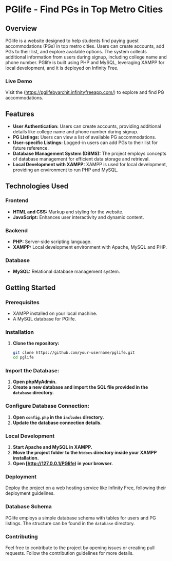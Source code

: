 # PGlife - Find PGs in Top Metro Cities

## Overview

PGlife is a website designed to help students find paying guest accommodations (PGs) in top metro cities. Users can create accounts, add PGs to their list, and explore available options. The system collects additional information from users during signup, including college name and phone number. PGlife is built using PHP and MySQL, leveraging XAMPP for local development, and it is deployed on Infinity Free.

### Live Demo

Visit the (https://pglifebyarchit.infinityfreeapp.com/) to explore and find PG accommodations.

## Features

- **User Authentication:** Users can create accounts, providing additional details like college name and phone number during signup.
- **PG Listings:** Users can view a list of available PG accommodations.
- **User-specific Listings:** Logged-in users can add PGs to their list for future reference.
- **Database Management System (DBMS):** The project employs concepts of database management for efficient data storage and retrieval.
- **Local Development with XAMPP:** XAMPP is used for local development, providing an environment to run PHP and MySQL.

## Technologies Used

### Frontend

- **HTML and CSS:** Markup and styling for the website.
- **JavaScript:** Enhances user interactivity and dynamic content.

### Backend

- **PHP:** Server-side scripting language.
- **XAMPP:** Local development environment with Apache, MySQL and PHP.

### Database

- **MySQL:** Relational database management system.

## Getting Started

### Prerequisites

- XAMPP installed on your local machine.
- A MySQL database for PGlife.

### Installation

1. **Clone the repository:**

   ```bash
   git clone https://github.com/your-username/pglife.git
   cd pglife

### Import the Database:

1. **Open phpMyAdmin.**
2. **Create a new database and import the SQL file provided in the `database` directory.**

### Configure Database Connection:

1. **Open `config.php` in the `includes` directory.**
2. **Update the database connection details.**

### Local Development

1. **Start Apache and MySQL in XAMPP.**
2. **Move the project folder to the `htdocs` directory inside your XAMPP installation.**
3. **Open [http://127.0.0.1/PGlife) in your browser.**

### Deployment

Deploy the project on a web hosting service like Infinity Free, following their deployment guidelines.

### Database Schema

PGlife employs a simple database schema with tables for users and PG listings. The structure can be found in the `database` directory.

### Contributing

Feel free to contribute to the project by opening issues or creating pull requests. Follow the contribution guidelines for more details.

